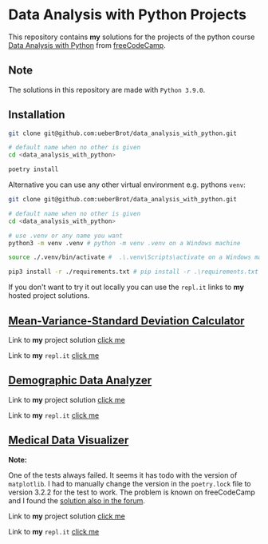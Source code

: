 # Data Analysis with Python Projects

This repository contains **my** solutions for the projects of the python course [Data Analysis with Python](https://www.freecodecamp.org/learn/data-analysis-with-python/data-analysis-with-python-projects/) from [freeCodeCamp](https://www.freecodecamp.org/).

## Note

The solutions in this repository are made with `Python 3.9.0`.

## Installation

```bash
git clone git@github.com:ueberBrot/data_analysis_with_python.git

# default name when no other is given
cd <data_analysis_with_python>

poetry install
```

Alternative you can use any other virtual environment e.g. pythons `venv`:

```bash
git clone git@github.com:ueberBrot/data_analysis_with_python.git

# default name when no other is given
cd <data_analysis_with_python>

# use .venv or any name you want
python3 -m venv .venv # python -m venv .venv on a Windows machine

source ./.venv/bin/activate #  .\.venv\Scripts\activate on a Windows machine

pip3 install -r ./requirements.txt # pip install -r .\requirements.txt on a Windows machine
```

If you don't want to try it out locally you can use the `repl.it` links to **my** hosted project solutions.

## [Mean-Variance-Standard Deviation Calculator](https://www.freecodecamp.org/learn/data-analysis-with-python/data-analysis-with-python-projects/mean-variance-standard-deviation-calculator)

Link to **my** project solution [click me](mean_Variance_standard_deviation_calculator/)

Link to **my** `repl.it` [click me](https://repl.it/@ueberBrot/mean-variance-standard-deviation-calculator#README.md)

## [Demographic Data Analyzer](https://www.freecodecamp.org/learn/data-analysis-with-python/data-analysis-with-python-projects/demographic-data-analyzer)

Link to **my** project solution [click me](demographic_data_analyser/)

Link to **my** `repl.it` [click me](https://repl.it/@ueberBrot/demographic-data-analyzer#README.md)

## [Medical Data Visualizer](https://www.freecodecamp.org/learn/data-analysis-with-python/data-analysis-with-python-projects/medical-data-visualizer)

**Note:**

One of the tests always failed. It seems it has todo with the version of `matplotlib`. I had to manually change the version in the `poetry.lock` file to version 3.2.2 for the test to work. The problem is known on freeCodeCamp and I found the [solution also in the forum](https://forum.freecodecamp.org/t/medical-data-visualizer-heatmap-values-test-fail/414880/2?).

Link to **my** project solution [click me](medical_data_visualizer/)

Link to **my** `repl.it` [click me](https://repl.it/@ueberBrot/medical-data-visualizer#README.md)
